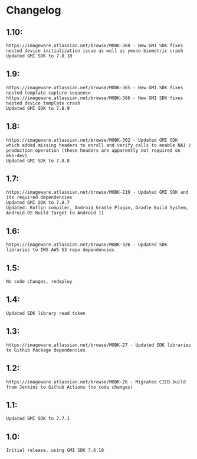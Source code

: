 # Changelog

## 1.10:
    https://imageware.atlassian.net/browse/MOBK-368 - New GMI SDK fixes nested device initialization issue as well as yesno biometric crash
    Updated GMI SDK to 7.8.10

## 1.9:
    https://imageware.atlassian.net/browse/MOBK-365 - New GMI SDK fixes nested template capture sequence
    https://imageware.atlassian.net/browse/MOBK-366 - New GMI SDK fixes nested device template crash
    Updated GMI SDK to 7.8.9

## 1.8:
    https://imageware.atlassian.net/browse/MOBK-362 - Updated GMI SDK which added missing headers to enroll and verify calls to enable NA1 / production operation (these headers are apparently not required on eks-dev)
    Updated GMI SDK to 7.8.8

## 1.7:
    https://imageware.atlassian.net/browse/MOBK-219 - Updated GMI SDK and its required dependencies
    Updated GMI SDK to 7.8.7
    Updated: Kotlin compiler, Android Gradle Plugin, Gradle Build System, Android OS Build Target to Android 11

## 1.6:
    https://imageware.atlassian.net/browse/MOBK-326 - Updated SDK libraries to IWS AWS S3 repo dependencies

## 1.5:
    No code changes, redeploy

## 1.4:
    Updated SDK library read token

## 1.3:
    https://imageware.atlassian.net/browse/MOBK-27 - Updated SDK libraries to Github Package dependencies

## 1.2:
    https://imageware.atlassian.net/browse/MOBK-26 - Migrated CICD build from Jenkins to Github Actions (no code changes)

## 1.1:
    Updated GMI SDK to 7.7.1

## 1.0:
    Initial release, using GMI SDK 7.6.18
    